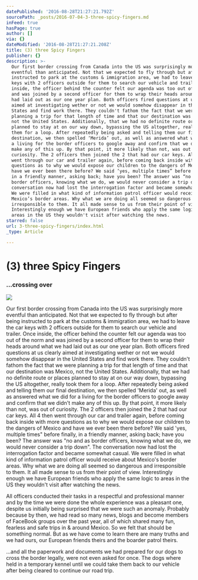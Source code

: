 ```yaml
---
datePublished: '2016-08-28T21:27:21.792Z'
sourcePath: _posts/2016-07-04-3-three-spicy-fingers.md
inFeed: true
hasPage: true
author: []
via: {}
dateModified: '2016-08-28T21:27:21.208Z'
title: (3) three Spicy Fingers
publisher: {}
description: >-
  Our first border crossing from Canada into the US was surprisingly more
  eventful than anticipated. Not that we expected to fly through but after being
  instructed to park at the customs & immigration area, we had to leave the car
  keys with 2 officers outside for them to search our vehicle and trailer. Once
  inside, the officer behind the counter felt our agenda was too out of the norm
  and was joined by a second officer for them to wrap their heads around what we
  had laid out as our one year plan. Both officers fired questions at us clearly
  aimed at investigating wether or not we would somehow disappear in the United
  States and find work there. They couldn't fathom the fact that we were
  planning a trip for that length of time and that our destination was Mexico,
  not the United States. Additionally, that we had no definite route or places
  planned to stay at on our way down, bypassing the US altogether, really took
  them for a loop. After repeatedly being asked and telling them our final
  destination, we then spelled ‘Merida’ out, as well as answered what we did for
  a living for the border officers to google away and confirm that we didn't
  make any of this up. By that point, it more likely than not, was out of
  curiosity. The 2 officers then joined the 2 that had our car keys. All 4 then
  went through our car and trailer again, before coming back inside with more
  questions as to why we would expose our children to the dangers of Mexico and
  have we ever been there before? We said ‘yes, multiple times” before finally,
  in a friendly manner, asking back; have you been? The answer was “no and as
  border officers, knowing what we do, we would never consider a trip down”. The
  conversation now had lost the interrogation factor and became somewhat casual.
  We were filled in what kind of information patrol officer would receive about
  Mexico’s border areas. Why what we are doing all seemed so dangerous and
  irresponsible to them. It all made sense to us from their point of view.
  Interestingly enough we have European friends who apply the same logic to
  areas in the US they wouldn't visit after watching the news.
starred: false
url: 3-three-spicy-fingers/index.html
_type: Article

---
```

# (3) three Spicy Fingers

### ...crossing over
![](https://the-grid-user-content.s3-us-west-2.amazonaws.com/68968aca-a9e1-404c-aaaf-aa785544775f.jpg)

Our first border crossing from Canada into the US was surprisingly more eventful than anticipated. Not that we expected to fly through but after being instructed to park at the customs & immigration area, we had to leave the car keys with 2 officers outside for them to search our vehicle and trailer. Once inside, the officer behind the counter felt our agenda was too out of the norm and was joined by a second officer for them to wrap their heads around what we had laid out as our one year plan. Both officers fired questions at us clearly aimed at investigating wether or not we would somehow disappear in the United States and find work there. They couldn't fathom the fact that we were planning a trip for that length of time and that our destination was Mexico, not the United States. Additionally, that we had no definite route or places planned to stay at on our way down, bypassing the US altogether, really took them for a loop. After repeatedly being asked and telling them our final destination, we then spelled 'Merida' out, as well as answered what we did for a living for the border officers to google away and confirm that we didn't make any of this up. By that point, it more likely than not, was out of curiosity. The 2 officers then joined the 2 that had our car keys. All 4 then went through our car and trailer again, before coming back inside with more questions as to why we would expose our children to the dangers of Mexico and have we ever been there before? We said 'yes, multiple times" before finally, in a friendly manner, asking back; have you been? The answer was "no and as border officers, knowing what we do, we would never consider a trip down". The conversation now had lost the interrogation factor and became somewhat casual. We were filled in what kind of information patrol officer would receive about Mexico's border areas. Why what we are doing all seemed so dangerous and irresponsible to them. It all made sense to us from their point of view. Interestingly enough we have European friends who apply the same logic to areas in the US they wouldn't visit after watching the news.

All officers conducted their tasks in a respectful and professional manner and by the time we were done the whole experience was a pleasant one, despite us initially being surprised that we were such an anomaly. Probably because by then, we had read so many news, blogs and become members of FaceBook groups over the past year, all of which shared many fun, fearless and safe trips in & around Mexico. So we felt that should be something normal. But as we have come to learn there are many truths and we had ours, our European friends theirs and the boarder patrol theirs.

...and all the paperwork and documents we had prepared for our dogs to cross the border legally, were not even asked for once. The dogs where held in a temporary kennel until we could take them back to our vehicle after being cleared to continue our road trip.